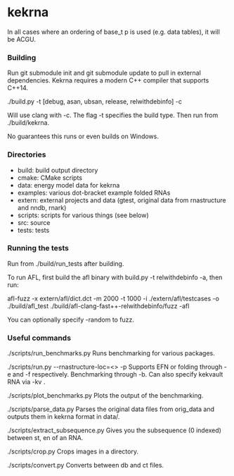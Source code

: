 # kekrna

In all cases where an ordering of base_t p is used (e.g. data tables), it will be ACGU.

### Building

Run git submodule init and git submodule update to pull in external dependencies. 
Kekrna requires a modern C++ compiler that supports C++14.

./build.py -t [debug, asan, ubsan, release, relwithdebinfo] -c

Will use clang with -c. The flag -t specifies the build type. Then run from ./build/kekrna.

No guarantees this runs or even builds on Windows.

### Directories

- build: build output directory
- cmake: CMake scripts
- data: energy model data for kekrna
- examples: various dot-bracket example folded RNAs
- extern: external projects and data (gtest, original data from rnastructure and nndb, rnark)
- scripts: scripts for various things (see below)
- src: source
- tests: tests

### Running the tests
Run from ./build/run_tests after building.

To run AFL, first build the afl binary with build.py -t relwithdebinfo -a, then run:

afl-fuzz -x extern/afl/dict.dct -m 2000 -t 1000 -i ./extern/afl/testcases 
  -o ./build/afl_test ./build/afl-clang-fast++-relwithdebinfo/fuzz -afl
  
You can optionally specify -random to fuzz.

### Useful commands

./scripts/run_benchmarks.py
Runs benchmarking for various packages.

./scripts/run.py --rnastructure-loc=<> -p <ct or db filename>
Supports EFN or folding through -e and -f respectively. Benchmarking through -b.
Can also specify kekvault RNA via -kv <kekvault name>.

./scripts/plot_benchmarks.py
Plots the output of the benchmarking.

./scripts/parse_data.py
Parses the original data files from orig_data and outputs them in kekrna format in data/.

./scripts/extract_subsequence.py
Gives you the subsequence (0 indexed) between st, en of an RNA.

./scripts/crop.py
Crops images in a directory.

./scripts/convert.py
Converts between db and ct files.
